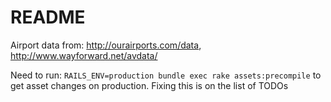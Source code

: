 # README

Airport data from: http://ourairports.com/data, http://www.wayforward.net/avdata/

Need to run: `RAILS_ENV=production bundle exec rake assets:precompile` to get asset changes on production. Fixing this is on the list of TODOs
